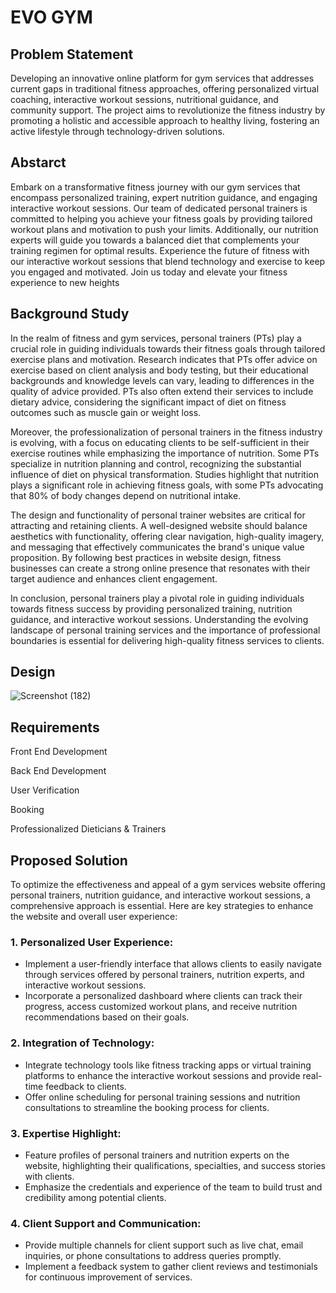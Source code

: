 # EVO GYM
## Problem Statement
Developing an innovative online platform for gym services that addresses current gaps in traditional fitness approaches, offering personalized virtual coaching, interactive workout sessions, nutritional guidance, and community support. The project aims to revolutionize the fitness industry by promoting a holistic and accessible approach to healthy living, fostering an active lifestyle through technology-driven solutions.

## Abstarct
Embark on a transformative fitness journey with our gym services that encompass personalized training, expert nutrition guidance, and engaging interactive workout sessions. Our team of dedicated personal trainers is committed to helping you achieve your fitness goals by providing tailored workout plans and motivation to push your limits. Additionally, our nutrition experts will guide you towards a balanced diet that complements your training regimen for optimal results. Experience the future of fitness with our interactive workout sessions that blend technology and exercise to keep you engaged and motivated. Join us today and elevate your fitness experience to new heights

## Background Study
In the realm of fitness and gym services, personal trainers (PTs) play a crucial role in guiding individuals towards their fitness goals through tailored exercise plans and motivation. Research indicates that PTs offer advice on exercise based on client analysis and body testing, but their educational backgrounds and knowledge levels can vary, leading to differences in the quality of advice provided. PTs also often extend their services to include dietary advice, considering the significant impact of diet on fitness outcomes such as muscle gain or weight loss.

Moreover, the professionalization of personal trainers in the fitness industry is evolving, with a focus on educating clients to be self-sufficient in their exercise routines while emphasizing the importance of nutrition. Some PTs specialize in nutrition planning and control, recognizing the substantial influence of diet on physical transformation. Studies highlight that nutrition plays a significant role in achieving fitness goals, with some PTs advocating that 80% of body changes depend on nutritional intake.

The design and functionality of personal trainer websites are critical for attracting and retaining clients. A well-designed website should balance aesthetics with functionality, offering clear navigation, high-quality imagery, and messaging that effectively communicates the brand's unique value proposition. By following best practices in website design, fitness businesses can create a strong online presence that resonates with their target audience and enhances client engagement.

In conclusion, personal trainers play a pivotal role in guiding individuals towards fitness success by providing personalized training, nutrition guidance, and interactive workout sessions. Understanding the evolving landscape of personal training services and the importance of professional boundaries is essential for delivering high-quality fitness services to clients.
## Design
![Screenshot (182)](https://github.com/EswarVarmaP/Virtual-Gains/assets/134736580/816fc42b-39dd-4c63-bd00-b7b052be09f6)


## Requirements
Front End Development

Back End Development

User Verification 

Booking

Professionalized Dieticians & Trainers

## Proposed Solution
To optimize the effectiveness and appeal of a gym services website offering personal trainers, nutrition guidance, and interactive workout sessions, a comprehensive approach is essential. Here are key strategies to enhance the website and overall user experience:

### 1. Personalized User Experience:
   - Implement a user-friendly interface that allows clients to easily navigate through services offered by personal trainers, nutrition experts, and interactive workout sessions.
   - Incorporate a personalized dashboard where clients can track their progress, access customized workout plans, and receive nutrition recommendations based on their goals.

### 2. Integration of Technology:
   - Integrate technology tools like fitness tracking apps or virtual training platforms to enhance the interactive workout sessions and provide real-time feedback to clients.
   - Offer online scheduling for personal training sessions and nutrition consultations to streamline the booking process for clients.

### 3. Expertise Highlight:
   - Feature profiles of personal trainers and nutrition experts on the website, highlighting their qualifications, specialties, and success stories with clients.
   - Emphasize the credentials and experience of the team to build trust and credibility among potential clients.

### 4. Client Support and Communication:
   - Provide multiple channels for client support such as live chat, email inquiries, or phone consultations to address queries promptly.
   - Implement a feedback system to gather client reviews and testimonials for continuous improvement of services.

